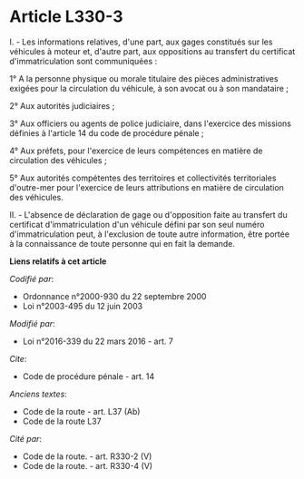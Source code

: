 # Article L330-3

I. - Les informations relatives, d'une part, aux gages constitués sur les véhicules à moteur et, d'autre part, aux
oppositions au transfert du certificat d'immatriculation sont communiquées :

1° A la personne physique ou morale titulaire des pièces administratives exigées pour la circulation du véhicule, à son
avocat ou à son mandataire ;

2° Aux autorités judiciaires ;

3° Aux officiers ou agents de police judiciaire, dans l'exercice des missions définies à l'article 14 du code de procédure
pénale ;

4° Aux préfets, pour l'exercice de leurs compétences en matière de circulation des véhicules ;

5° Aux autorités compétentes des territoires et collectivités territoriales d'outre-mer pour l'exercice de leurs attributions
en matière de circulation des véhicules.

II. - L'absence de déclaration de gage ou d'opposition faite au transfert du certificat d'immatriculation d'un véhicule
défini par son seul numéro d'immatriculation peut, à l'exclusion de toute autre information, être portée à la connaissance de
toute personne qui en fait la demande.

**Liens relatifs à cet article**

_Codifié par_:

  - Ordonnance n°2000-930 du 22 septembre 2000
  - Loi n°2003-495 du 12 juin 2003

_Modifié par_:

  - Loi n°2016-339 du 22 mars 2016 - art. 7

_Cite_:

  - Code de procédure pénale - art. 14

_Anciens textes_:

  - Code de la route - art. L37 (Ab)
  - Code de la route L37

_Cité par_:

  - Code de la route. - art. R330-2 (V)
  - Code de la route. - art. R330-4 (V)
